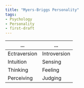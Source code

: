 ```yaml
---
title: "Myers-Briggs Personality"
tags:
- Psychology
- Personality
- first-draft
---
```



| ... | ... |
| --- | --- |
| Ectraversion   | Introversion   |
| Intuition   | Sensing   |
| Thinking   | Feeling   |
| Perceiving    |  Judging   |
